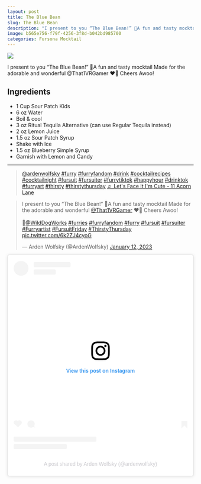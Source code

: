 ```yaml
--- 
layout: post
title: The Blue Bean
slug: The Blue Bean
description: "I present to you “The Blue Bean!” 🐾A fun and tasty mocktail Made for the adorable and wonderful @That1VRGamer ❤️🐺 Cheers Awoo!!"
image: b565e756-f79f-4256-3f8d-b042bd985700
categories: Fursona Mocktail
---
```

<div class="drink-image-post"><img src="{{ site.cdn }}{{ page.image }}/public"></div>

I present to you “The Blue Bean!” 🐾A fun and tasty mocktail Made for the adorable and wonderful @That1VRGamer ❤️🐺 Cheers Awoo!

## Ingredients
* 1 Cup Sour Patch Kids
* 6 oz Water
* Boil & cool
* 3 oz Ritual Tequila Alternative (can use Regular Tequila instead)
* 2 oz Lemon Juice
* 1.5 oz Sour Patch Syrup
* Shake with Ice
* 1.5 oz Blueberry Simple Syrup
* Garnish with Lemon and Candy

<hr>

<div class="drink-media">
<blockquote class="tiktok-embed" cite="https://www.tiktok.com/@ardenwolfsky/video/7187819355730840875" data-video-id="7187819355730840875" style="max-width: 605px;min-width: 325px;"> <section> <a target="_blank" title="@ardenwolfsky" href="https://www.tiktok.com/@ardenwolfsky?refer=embed" rel="noopener">@ardenwolfsky</a> <a title="furry" target="_blank" href="https://www.tiktok.com/tag/furry?refer=embed" rel="noopener">#furry</a> <a title="furryfandom" target="_blank" href="https://www.tiktok.com/tag/furryfandom?refer=embed" rel="noopener">#furryfandom</a> <a title="drink" target="_blank" href="https://www.tiktok.com/tag/drink?refer=embed" rel="noopener">#drink</a> <a title="cocktailrecipes" target="_blank" href="https://www.tiktok.com/tag/cocktailrecipes?refer=embed" rel="noopener">#cocktailrecipes</a> <a title="cocktailnight" target="_blank" href="https://www.tiktok.com/tag/cocktailnight?refer=embed" rel="noopener">#cocktailnight</a> <a title="fursuit" target="_blank" href="https://www.tiktok.com/tag/fursuit?refer=embed" rel="noopener">#fursuit</a> <a title="fursuiter" target="_blank" href="https://www.tiktok.com/tag/fursuiter?refer=embed" rel="noopener">#fursuiter</a> <a title="furrytiktok" target="_blank" href="https://www.tiktok.com/tag/furrytiktok?refer=embed" rel="noopener">#furrytiktok</a> <a title="happyhour" target="_blank" href="https://www.tiktok.com/tag/happyhour?refer=embed" rel="noopener">#happyhour</a> <a title="drinktok" target="_blank" href="https://www.tiktok.com/tag/drinktok?refer=embed" rel="noopener">#drinktok</a> <a title="furryart" target="_blank" href="https://www.tiktok.com/tag/furryart?refer=embed" rel="noopener">#furryart</a> <a title="thirsty" target="_blank" href="https://www.tiktok.com/tag/thirsty?refer=embed" rel="noopener">#thirsty</a> <a title="thirstythursday" target="_blank" href="https://www.tiktok.com/tag/thirstythursday?refer=embed" rel="noopener">#thirstythursday</a> <a target="_blank" title="♬ Let's Face It I'm Cute - 11 Acorn Lane" href="https://www.tiktok.com/music/Let's-Face-It-I'm-Cute-6752513494429485057?refer=embed" rel="noopener">♬ Let's Face It I'm Cute - 11 Acorn Lane</a> </section> </blockquote> <script async="" src="https://www.tiktok.com/embed.js"></script>

<blockquote class="twitter-tweet tw-align-center"><p lang="en" dir="ltr">I present to you “The Blue Bean!” 🐾A fun and tasty mocktail Made for the adorable and wonderful <a href="https://twitter.com/That1VRGamer?ref_src=twsrc%5Etfw">@That1VRGamer</a> ❤️🐺 Cheers Awoo!<br> <br>🧵<a href="https://twitter.com/WildDogWorks?ref_src=twsrc%5Etfw">@WildDogWorks</a> <a href="https://twitter.com/hashtag/furries?src=hash&amp;ref_src=twsrc%5Etfw">#furries</a> <a href="https://twitter.com/hashtag/furryfandom?src=hash&amp;ref_src=twsrc%5Etfw">#furryfandom</a> <a href="https://twitter.com/hashtag/furry?src=hash&amp;ref_src=twsrc%5Etfw">#furry</a> <a href="https://twitter.com/hashtag/fursuit?src=hash&amp;ref_src=twsrc%5Etfw">#fursuit</a> <a href="https://twitter.com/hashtag/fursuiter?src=hash&amp;ref_src=twsrc%5Etfw">#fursuiter</a> <a href="https://twitter.com/hashtag/Furryartist?src=hash&amp;ref_src=twsrc%5Etfw">#Furryartist</a> <a href="https://twitter.com/hashtag/FursuitFriday?src=hash&amp;ref_src=twsrc%5Etfw">#FursuitFriday</a> <a href="https://twitter.com/hashtag/ThirstyThursday?src=hash&amp;ref_src=twsrc%5Etfw">#ThirstyThursday</a> <a href="https://t.co/6k2ZJ4cyoG">pic.twitter.com/6k2ZJ4cyoG</a></p>— Arden Wolfsky (@ArdenWolfsky) <a href="https://twitter.com/ArdenWolfsky/status/1613591785804107797?ref_src=twsrc%5Etfw">January 12, 2023</a></blockquote> <script async="" src="https://platform.twitter.com/widgets.js" charset="utf-8"></script>

<blockquote class="instagram-media" data-instgrm-captioned data-instgrm-permalink="https://www.instagram.com/reel/CnUu1t2hWNE/?utm_source=ig_embed&amp;utm_campaign=loading" data-instgrm-version="14" style=" background:#FFF; border:0; border-radius:3px; box-shadow:0 0 1px 0 rgba(0,0,0,0.5),0 1px 10px 0 rgba(0,0,0,0.15); margin: 1px; max-width:540px; min-width:326px; padding:0; width:99.375%; width:-webkit-calc(100% - 2px); width:calc(100% - 2px);"><div style="padding:16px;"> <a href="https://www.instagram.com/reel/CnUu1t2hWNE/?utm_source=ig_embed&amp;utm_campaign=loading" style=" background:#FFFFFF; line-height:0; padding:0 0; text-align:center; text-decoration:none; width:100%;" target="_blank" rel="noopener"> <div style=" display: flex; flex-direction: row; align-items: center;"> <div style="background-color: #F4F4F4; border-radius: 50%; flex-grow: 0; height: 40px; margin-right: 14px; width: 40px;"></div> <div style="display: flex; flex-direction: column; flex-grow: 1; justify-content: center;"> <div style=" background-color: #F4F4F4; border-radius: 4px; flex-grow: 0; height: 14px; margin-bottom: 6px; width: 100px;"></div> <div style=" background-color: #F4F4F4; border-radius: 4px; flex-grow: 0; height: 14px; width: 60px;"></div></div></div><div style="padding: 19% 0;"></div> <div style="display:block; height:50px; margin:0 auto 12px; width:50px;"><svg width="50px" height="50px" viewBox="0 0 60 60" version="1.1" xmlns="https://www.w3.org/2000/svg" xmlns:xlink="https://www.w3.org/1999/xlink"><g stroke="none" stroke-width="1" fill="none" fill-rule="evenodd"><g transform="translate(-511.000000, -20.000000)" fill="#000000"><g><path d="M556.869,30.41 C554.814,30.41 553.148,32.076 553.148,34.131 C553.148,36.186 554.814,37.852 556.869,37.852 C558.924,37.852 560.59,36.186 560.59,34.131 C560.59,32.076 558.924,30.41 556.869,30.41 M541,60.657 C535.114,60.657 530.342,55.887 530.342,50 C530.342,44.114 535.114,39.342 541,39.342 C546.887,39.342 551.658,44.114 551.658,50 C551.658,55.887 546.887,60.657 541,60.657 M541,33.886 C532.1,33.886 524.886,41.1 524.886,50 C524.886,58.899 532.1,66.113 541,66.113 C549.9,66.113 557.115,58.899 557.115,50 C557.115,41.1 549.9,33.886 541,33.886 M565.378,62.101 C565.244,65.022 564.756,66.606 564.346,67.663 C563.803,69.06 563.154,70.057 562.106,71.106 C561.058,72.155 560.06,72.803 558.662,73.347 C557.607,73.757 556.021,74.244 553.102,74.378 C549.944,74.521 548.997,74.552 541,74.552 C533.003,74.552 532.056,74.521 528.898,74.378 C525.979,74.244 524.393,73.757 523.338,73.347 C521.94,72.803 520.942,72.155 519.894,71.106 C518.846,70.057 518.197,69.06 517.654,67.663 C517.244,66.606 516.755,65.022 516.623,62.101 C516.479,58.943 516.448,57.996 516.448,50 C516.448,42.003 516.479,41.056 516.623,37.899 C516.755,34.978 517.244,33.391 517.654,32.338 C518.197,30.938 518.846,29.942 519.894,28.894 C520.942,27.846 521.94,27.196 523.338,26.654 C524.393,26.244 525.979,25.756 528.898,25.623 C532.057,25.479 533.004,25.448 541,25.448 C548.997,25.448 549.943,25.479 553.102,25.623 C556.021,25.756 557.607,26.244 558.662,26.654 C560.06,27.196 561.058,27.846 562.106,28.894 C563.154,29.942 563.803,30.938 564.346,32.338 C564.756,33.391 565.244,34.978 565.378,37.899 C565.522,41.056 565.552,42.003 565.552,50 C565.552,57.996 565.522,58.943 565.378,62.101 M570.82,37.631 C570.674,34.438 570.167,32.258 569.425,30.349 C568.659,28.377 567.633,26.702 565.965,25.035 C564.297,23.368 562.623,22.342 560.652,21.575 C558.743,20.834 556.562,20.326 553.369,20.18 C550.169,20.033 549.148,20 541,20 C532.853,20 531.831,20.033 528.631,20.18 C525.438,20.326 523.257,20.834 521.349,21.575 C519.376,22.342 517.703,23.368 516.035,25.035 C514.368,26.702 513.342,28.377 512.574,30.349 C511.834,32.258 511.326,34.438 511.181,37.631 C511.035,40.831 511,41.851 511,50 C511,58.147 511.035,59.17 511.181,62.369 C511.326,65.562 511.834,67.743 512.574,69.651 C513.342,71.625 514.368,73.296 516.035,74.965 C517.703,76.634 519.376,77.658 521.349,78.425 C523.257,79.167 525.438,79.673 528.631,79.82 C531.831,79.965 532.853,80.001 541,80.001 C549.148,80.001 550.169,79.965 553.369,79.82 C556.562,79.673 558.743,79.167 560.652,78.425 C562.623,77.658 564.297,76.634 565.965,74.965 C567.633,73.296 568.659,71.625 569.425,69.651 C570.167,67.743 570.674,65.562 570.82,62.369 C570.966,59.17 571,58.147 571,50 C571,41.851 570.966,40.831 570.82,37.631"></path></g></g></g></svg></div><div style="padding-top: 8px;"> <div style=" color:#3897f0; font-family:Arial,sans-serif; font-size:14px; font-style:normal; font-weight:550; line-height:18px;">View this post on Instagram</div></div><div style="padding: 12.5% 0;"></div> <div style="display: flex; flex-direction: row; margin-bottom: 14px; align-items: center;"><div> <div style="background-color: #F4F4F4; border-radius: 50%; height: 12.5px; width: 12.5px; transform: translateX(0px) translateY(7px);"></div> <div style="background-color: #F4F4F4; height: 12.5px; transform: rotate(-45deg) translateX(3px) translateY(1px); width: 12.5px; flex-grow: 0; margin-right: 14px; margin-left: 2px;"></div> <div style="background-color: #F4F4F4; border-radius: 50%; height: 12.5px; width: 12.5px; transform: translateX(9px) translateY(-18px);"></div></div><div style="margin-left: 8px;"> <div style=" background-color: #F4F4F4; border-radius: 50%; flex-grow: 0; height: 20px; width: 20px;"></div> <div style=" width: 0; height: 0; border-top: 2px solid transparent; border-left: 6px solid #f4f4f4; border-bottom: 2px solid transparent; transform: translateX(16px) translateY(-4px) rotate(30deg)"></div></div><div style="margin-left: auto;"> <div style=" width: 0px; border-top: 8px solid #F4F4F4; border-right: 8px solid transparent; transform: translateY(16px);"></div> <div style=" background-color: #F4F4F4; flex-grow: 0; height: 12px; width: 16px; transform: translateY(-4px);"></div> <div style=" width: 0; height: 0; border-top: 8px solid #F4F4F4; border-left: 8px solid transparent; transform: translateY(-4px) translateX(8px);"></div></div></div> <div style="display: flex; flex-direction: column; flex-grow: 1; justify-content: center; margin-bottom: 24px;"> <div style=" background-color: #F4F4F4; border-radius: 4px; flex-grow: 0; height: 14px; margin-bottom: 6px; width: 224px;"></div> <div style=" background-color: #F4F4F4; border-radius: 4px; flex-grow: 0; height: 14px; width: 144px;"></div></div></a><p style=" color:#c9c8cd; font-family:Arial,sans-serif; font-size:14px; line-height:17px; margin-bottom:0; margin-top:8px; overflow:hidden; padding:8px 0 7px; text-align:center; text-overflow:ellipsis; white-space:nowrap;"><a href="https://www.instagram.com/reel/CnUu1t2hWNE/?utm_source=ig_embed&amp;utm_campaign=loading" style=" color:#c9c8cd; font-family:Arial,sans-serif; font-size:14px; font-style:normal; font-weight:normal; line-height:17px; text-decoration:none;" target="_blank" rel="noopener">A post shared by Arden Wolfsky (@ardenwolfsky)</a></p></div></blockquote> <script async src="//www.instagram.com/embed.js"></script>
</div>
